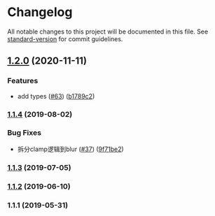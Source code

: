 # Changelog

All notable changes to this project will be documented in this file. See [standard-version](https://github.com/conventional-changelog/standard-version) for commit guidelines.

## [1.2.0](https://github.com/FEMessage/el-number-range/compare/v1.1.4...v1.2.0) (2020-11-11)


### Features

* add types ([#63](https://github.com/FEMessage/el-number-range/issues/63)) ([b1789c2](https://github.com/FEMessage/el-number-range/commit/b1789c2))



### [1.1.4](https://github.com/FEMessage/el-number-range/compare/v1.1.3...v1.1.4) (2019-08-02)


### Bug Fixes

* 拆分clamp逻辑到blur ([#37](https://github.com/FEMessage/el-number-range/issues/37)) ([9f71be2](https://github.com/FEMessage/el-number-range/commit/9f71be2))



### [1.1.3](https://github.com/FEMessage/el-number-range/compare/v1.1.2...v1.1.3) (2019-07-05)



### [1.1.2](https://github.com/FEMessage/el-number-range/compare/v1.1.1...v1.1.2) (2019-06-10)



### 1.1.1 (2019-05-31)
